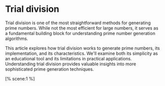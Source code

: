 # Trial division

Trial division is one of the most straightforward methods for generating prime numbers. While not the most efficient for large numbers, it serves as a fundamental building block for understanding prime number generation algorithms.

This article explores how trial division works to generate prime numbers, its implementation, and its characteristics. We'll examine both its simplicity as an educational tool and its limitations in practical applications. Understanding trial division provides valuable insights into more sophisticated prime generation techniques.

[% scene:1 %]